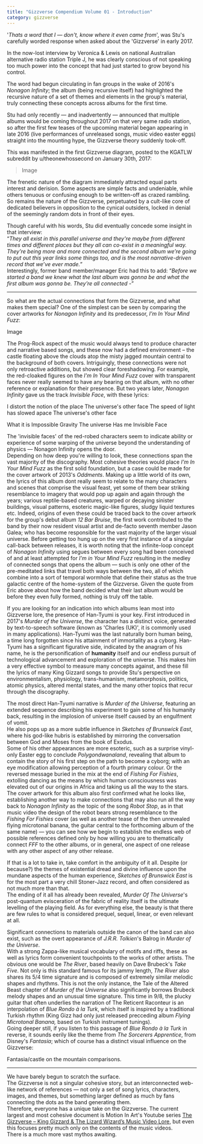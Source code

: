 ```yaml
---
title: "Gizzverse Compendium Volume 01 - Introduction"
category: gizzverse
---
```


'_Thats a word that I — don't, know where it even came from_'<!--snippet-->, was Stu's carefully worded response when asked about the 'Gizzverse' in early 2017.

In the now-lost interview by Veronica & Lewis on national Australian alternative radio station Triple J, he was clearly conscious of not speaking too much power into the concept that had just started to grow beyond his control.  

The word had begun circulating in fan groups in the wake of 2016's _Nonagon Infinity_; the album (being recursive itself) had highlighted the recursive nature of a set of themes and elements in the group's material, truly connecting these concepts across albums for the first time.

Stu had only recently — and inadvertently — announced that multiple albums would be coming throughout 2017 on that very same radio station, so after the first few teases of the upcoming material began appearing in late 2016 (live performances of unreleased songs, music video easter eggs) straight into the mounting hype, the Gizzverse theory suddenly took-off.

This was manifested in the first Gizzverse diagram, posted to the KGATLW subreddit by u/theonewhossecond on January 30th, 2017:

> Image

The frenetic nature of the diagram immediately attracted equal parts interest and derision. Some aspects are simple facts and undeniable, while others tenuous or confusing enough to be written-off as crazed rambling. So remains the nature of the Gizzverse, perpetuated by a cult-like core of dedicated believers in opposition to the cynical outsiders, locked in denial of the seemingly random dots in front of their eyes.

Though careful with his words, Stu did eventually concede some insight in that interview:  
“_They all exist in this parallel universe and they're maybe from different times and different places but they all can co-exist in a meaningful way. They’re being more and more connected and the second album we’re going to put out this year links some things too, and is the most narrative-driven record that we’ve ever made._”  
Interestingly, former band member/manager Eric had this to add:
“_Before we started a band we knew what the last album was gonna be and what the first album was gonna be. They’re all connected -_”

---

So what are the actual connections that form the Gizzverse, and what makes them special? One of the simplest can be seen by comparing the cover artworks for _Nonagon Infinity_ and its predecessor, _I’m In Your Mind Fuzz_:

Image

The Prog-Rock aspect of the music would always tend to produce character and narrative based songs, and these now had a defined environment – the castle floating above the clouds atop the misty jagged mountain central to the background of both covers.
Intriguingly, these connections were not only retroactive additions, but showed clear foreshadowing. For example, the red-cloaked figures on the _I'm In Your Mind Fuzz_ cover with transparent faces never really seemed to have any bearing on that album, with no other reference or explanation for their presence. But two years later, _Nonagon Infinity_ gave us the track _Invisible Face_, with these lyrics:

I distort the notion of the place
The universe's other face
The speed of light has slowed apace
The universe's other face

What it is
Impossible
Gravity
The universe
Has me
Invisible
Face

The 'invisible faces' of the red-robed characters seem to indicate ability or experience of some warping of the universe beyond the understanding of physics — Nonagon Infinity opens the door.  
Depending on how deep you're willing to look, these connections span the vast majority of the discography. Most cohesive theories would place _I'm In Your Mind Fuzz_ as the first solid foundation, but a case could be made for the cover artwork of 2013's _Oddments_. Making up a little world of its own, the lyrics of this album dont really seem to relate to the many characters and scenes that comprise the visual feast, yet some of them bear striking resemblance to imagery that would pop up again and again through the years; various reptile-based creatures, warped or decaying sinister buildings, visual patterns, esoteric magic-like figures, sludgy liquid textures etc. Indeed, origins of even these could be traced back to the cover artwork for the group's debut album _12 Bar Bruise_, the first work contributed to the band by their now resident visual artist and de-facto seventh member Jason Galea; who has become responsible for the vast majority of the larger visual universe.
Before getting too hung up on the very first instance of a singular call-back between releases, it is worth noting that the infinite-loop concept of _Nonagon Infinity_ using segues between every song had been conceived of and at least attempted for _I'm in Your Mind Fuzz_  resulting in the medley of connected songs that opens the album — such is only one other of the pre-meditated links that travel both ways between the two, all of which combine into a sort of temporal wormhole that define their status as the true galactic centre of the home-system of the Gizzverse.
Given the quote from Eric above about how the band decided what their last album would be before they even fully formed, nothing is truly off the table.

If you are looking for an indication into which albums lean most into Gizzverse lore, the presence of Han-Tyumi is your key. First introduced in 2017's _Murder of the Universe_, the character has a distinct voice, generated by text-to-speech software (known as 'Charles (UK)', it is commonly used in many applications). Han-Tyumi was the last naturally born human being, a time long forgotten since his attainment of immortality as a cyborg. Han-Tyumi has a significant figurative side, indicated by the anagram of his name, he is the personification of **humanity** itself and our endless pursuit of technological advancement and exploration of the universe. This makes him a very effective symbol to measure many concepts against, and these fill the lyrics of many King Gizzard songs to provide Stu's perspective on environmentalism, physiology, trans-humanism, metamorphosis, politics, atomic physics, altered mental states, and the many other topics that recur through the discography.

The most direct Han-Tyumi narrative is _Murder of the Universe_, featuring an extended sequence describing his experiment to gain some of his humanity back, resulting in the implosion of universe itself caused by an engulfment of vomit.  
He also pops up as a more subtle influence in _Sketches of Brunswick East_, where his god-like hubris is established by mirroring the conversation between God and Moses from the book of Exodus.  
Some of his other appearances are more esoteric, such as a surprise vinyl-only Easter egg to conclude _Polygondwanaland_, revealing that album to contain the story of his first step on the path to become a cyborg; with an eye modification allowing perception of a fourth primary colour.  Or the reversed message buried in the mix at the end of _Fishing For Fishies_, extolling dancing as the means by which human consciousness was elevated out of our origins in Africa and taking us all the way to the stars.
The cover artwork for this album also first confirmed what he looks like, establishing another way to make connections that may also run all the way back to _Nonagon Infinity_  as the topic of the song _Robot Stop_, as in that music video the design of the robot bears strong resemblance to the _Fishing For Fishies_ cover (as well as another tease of the then unrevealed flying microtonal banana, the guitar central to the forthcoming album of the same name) — you can see how we begin to establish the endless web of possible references defined only by how willing you are to thematically connect _FFF_ to the other albums, or in general, one aspect of one release with any other aspect of any other release.

If that is a lot to take in, take comfort in the ambiguity of it all. Despite (or because?) the themes of existential dread and divine influence upon the mundane aspects of the human experience, _Sketches of Brunswick East_ is for the most part a very chill Stoner-Jazz record, and often considered as not much more than that.  
The ending of it all has already been revealed, _Murder Of The Universe_'s post-quantum evisceration of the fabric of reality itself is the ultimate levelling of the playing field. As for everything else, the beauty is that there are few rules to what is considered prequel, sequel, linear, or even relevant at all.  

Significant connections to materials outside the canon of the band can also exist, such as the overt appearance of _J.R.R. Tolkien_'s Balrog in _Murder of the Universe_.  
With a strong Zappa-like musical vocabulary of motifs and riffs, these as well as lyrics form convenient touchpoints to the works of other artists. The obvious one would be _The River_, based heavily on Dave Brubeck's _Take Five_. Not only is this standard famous for its jammy length, _The River_ also shares its 5/4 time signature and is composed of extremely similar melodic shapes and rhythms. This is not the only instance, the Tale of the Altered Beast chapter of _Murder of the Universe_ also significantly borrows Brubeck melody shapes and an unusual time signature. This time in 9/8, the plucky guitar that often underlies the narration of The Reticent Raconteur is an interpolation of _Blue Rondo à la Turk_, which itself is inspired by a traditional Turkish rhythm (King Gizz had only just released precceding album _Flying Microtonal Banana,_ based on Turkish instrument tunings).  
Going deeper still, if you listen to this passage of _Blue Rondo à la Turk_ in reverse, it sounds eerily like the theme from _The Sorcerers Apprentice_, from Disney's _Fantasia_; which of course has a distinct visual influence on the Gizzverse:

Fantasia/castle on the mountain comparisons.

---

We have barely begun to scratch the surface.  
The Gizzverse is not a singular cohesive story, but an interconnected web-like network of references — not only a set of song lyrics, characters, images, and themes, but something larger defined as much by fans connecting the dots as the band generating them.  
Therefore, everyone has a unique take on the Gizzverse. The current largest and most cohesive document is Motion In Art's Youtube series [The Gizzverse – King Gizzard & The Lizard Wizard’s Music Video Lore](https://www.youtube.com/watch?v=AEIEmRyLPzY&list=PLluo87o05TIGLPcsQ6ZZj-AZtSqEeHY0n), but even this focuses pretty much only on the contents of the music videos.  
There is a much more vast mythos awaiting.


<!-- Broken link to important interview: http://www.abc.net.au/triplej/musicnews/s4613979.htm
quotes available from Music Feeds: https://musicfeeds.com.au/news/king-gizzard-confirm-existence-parallel-gizzverse/
“They all exist in this parallel universe and they maybe from different times and different places but they all can co-exist in a meaningful way,” said guitarist Stu Mackenzie. “They’re being more and more connected and the second album we’re going to put out this year links some things too, and is the most narrative-driven record that we’ve ever made.”
“Before we started a band we knew what the last album was gonna be and what the first album was gonna be. They’re all connected,” added drummer Eric Moore.” -->
